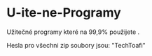 # U-ite-ne-Programy
Užitečné programy které na 99,9% použijete .










Hesla pro všechni zip soubory jsou: "TechToafi"
